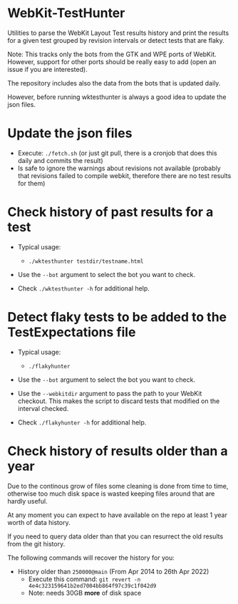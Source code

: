 # WebKit-TestHunter

Utilities to parse the WebKit Layout Test results history and print
the results for a given test grouped by revision intervals or detect
tests that are flaky.

Note: This tracks only the bots from the GTK and WPE ports of WebKit.
However, support for other ports should be really easy to add (open an issue
if you are interested).

The repository includes also the data from the bots that is updated daily.

However, before running wktesthunter is always a good idea to update
the json files.


# Update the json files

 * Execute: `./fetch.sh` (or just git pull, there is a cronjob that does this daily
   and commits the result)
 * Is safe to ignore the warnings about revisions not available
   (probably that revisions failed to compile webkit, therefore
    there are no test results for them)


# Check history of past results for a test

* Typical usage:

  * `./wktesthunter testdir/testname.html`

* Use the `--bot` argument to select the bot you want to check.
* Check `./wktesthunter -h` for additional help.


# Detect flaky tests to be added to the TestExpectations file

* Typical usage:

  * `./flakyhunter`

* Use the `--bot` argument to select the bot you want to check.
* Use the `--webkitdir` argument to pass the path to your WebKit checkout.
  This makes the script to discard tests that modified on the interval
  checked.
* Check `./flakyhunter -h` for additional help.


# Check history of results older than a year

Due to the continous grow of files some cleaning is done from time to time,
otherwise too much disk space is wasted keeping files around that are hardly
useful.

At any moment you can expect to have available on the repo at least 1 year
worth of data history.

If you need to query data older than that you can resurrect the old results
from the git history.

The following commands will recover the history for you:

* History older than `250000@main` (From Apr 2014 to 26th Apr 2022)
  * Execute this command: ```git revert -n 4e4c323159641b2ed7004bb864f97c39c1f042d9```
  * Note: needs 30GB **more** of disk space
